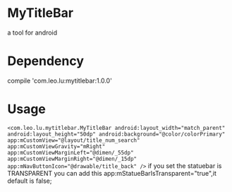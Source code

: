 # MyTitleBar
a tool for android

# Dependency
compile 'com.leo.lu:mytitlebar:1.0.0'

# Usage
`<com.leo.lu.mytitlebar.MyTitleBar
        android:layout_width="match_parent"
        android:layout_height="50dp"
        android:background="@color/colorPrimary"
        app:mCustomView="@layout/title_num_search"
        app:mCustomViewGravity="mRight"
        app:mCustomViewMarginLeft="@dimen/_55dp"
        app:mCustomViewMarginRight="@dimen/_15dp"
        app:mNavButtonIcon="@drawable/title_back"
 />`
 if you set the statuebar is TRANSPARENT
  you can add this app:mStatueBarIsTransparent="true",it default is false;
 
 

